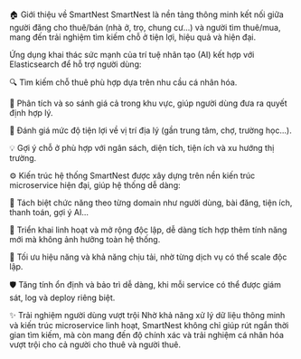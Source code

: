 🏠 Giới thiệu về SmartNest
SmartNest là nền tảng thông minh kết nối giữa người đăng cho thuê/bán (nhà ở, trọ, chung cư...) và người tìm thuê/mua, mang đến trải nghiệm tìm kiếm chỗ ở tiện lợi, hiệu quả và hiện đại.

Ứng dụng khai thác sức mạnh của trí tuệ nhân tạo (AI) kết hợp với Elasticsearch để hỗ trợ người dùng:

🔍 Tìm kiếm chỗ thuê phù hợp dựa trên nhu cầu cá nhân hóa.

💸 Phân tích và so sánh giá cả trong khu vực, giúp người dùng đưa ra quyết định hợp lý.

📍 Đánh giá mức độ tiện lợi về vị trí địa lý (gần trung tâm, chợ, trường học...).

💡 Gợi ý chỗ ở phù hợp với ngân sách, diện tích, tiện ích và xu hướng thị trường.

⚙️ Kiến trúc hệ thống
SmartNest được xây dựng trên nền kiến trúc microservice hiện đại, giúp hệ thống dễ dàng:

🧩 Tách biệt chức năng theo từng domain như người dùng, bài đăng, tiện ích, thanh toán, gợi ý AI...

🔄 Triển khai linh hoạt và mở rộng độc lập, dễ dàng tích hợp thêm tính năng mới mà không ảnh hưởng toàn hệ thống.

🚀 Tối ưu hiệu năng và khả năng chịu tải, nhờ từng dịch vụ có thể scale độc lập.

🛡️ Tăng tính ổn định và bảo trì dễ dàng, khi mỗi service có thể được giám sát, log và deploy riêng biệt.

✨ Trải nghiệm người dùng vượt trội
Nhờ khả năng xử lý dữ liệu thông minh và kiến trúc microservice linh hoạt, SmartNest không chỉ giúp rút ngắn thời gian tìm kiếm, mà còn mang đến độ chính xác và trải nghiệm cá nhân hóa vượt trội cho cả người cho thuê và người thuê.
